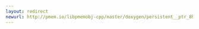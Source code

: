 ```yaml
---
layout: redirect
newurl: http://pmem.io/libpmemobj-cpp/master/doxygen/persistent__ptr_8hpp_source.html
---
```

